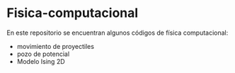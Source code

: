 # Fisica-computacional
En este repositorio se encuentran algunos códigos de física computacional:
* movimiento de proyectiles
* pozo de potencial
* Modelo Ising 2D
